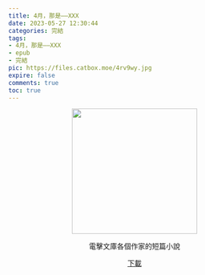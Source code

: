 ```yaml
---
title: 4月，那是——XXX
date: 2023-05-27 12:30:44
categories: 完結
tags:
- 4月，那是——XXX
- epub
- 完結
pic: https://files.catbox.moe/4rv9wy.jpg
expire: false
comments: true
toc: true
---
```


<div style="text-align:center" class="kratos-post-content">

<img width="250px" src="https://files.catbox.moe/4rv9wy.jpg">

<p>
電擊文庫各個作家的短篇小說
</p>

<p>
<a href="https://epubdatabase.azurewebsites.net/EBOOKS/EPUB/完結/4月，那是——XXX/4月，那是——XXX.epub?download=1">下載</a>
</p>

</div>
